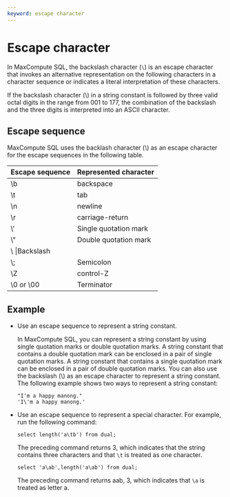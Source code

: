 ```yaml
---
keyword: escape character
---
```


# Escape character

In MaxCompute SQL, the backslash character \(`\`\) is an escape character that invokes an alternative representation on the following characters in a character sequence or indicates a literal interpretation of these characters.

If the backslash character \(\\\) in a string constant is followed by three valid octal digits in the range from 001 to 177, the combination of the backslash and the three digits is interpreted into an ASCII character.

## Escape sequence

MaxCompute SQL uses the backlash character \(\\\) as an escape character for the escape sequences in the following table.

|Escape sequence|Represented character|
|:--------------|:--------------------|
|\\b|backspace|
|\\t|tab|
|\\n|newline|
|\\r|carriage-return|
|\\'|Single quotation mark|
|\\"|Double quotation mark|
|\\ \\|Backslash|
|\\;|Semicolon|
|\\Z|control-Z|
|\\0 or \\00|Terminator|

## Example

-   Use an escape sequence to represent a string constant.

    In MaxCompute SQL, you can represent a string constant by using single quotation marks or double quotation marks. A string constant that contains a double quotation mark can be enclosed in a pair of single quotation marks. A string constant that contains a single quotation mark can be enclosed in a pair of double quotation marks. You can also use the backslash \(\\\) as an escape character to represent a string constant. The following example shows two ways to represent a string constant:

    ```
    "I'm a happy manong."
    'I\'m a happy manong.'
    ```

-   Use an escape sequence to represent a special character. For example, run the following command:

    ```
    select length('a\tb') from dual;
    ```

    The preceding command returns 3, which indicates that the string contains three characters and that `\t` is treated as one character.

    ```
    select 'a\ab',length('a\ab') from dual;
    ```

    The preceding command returns aab, 3, which indicates that `\a` is treated as letter a.


